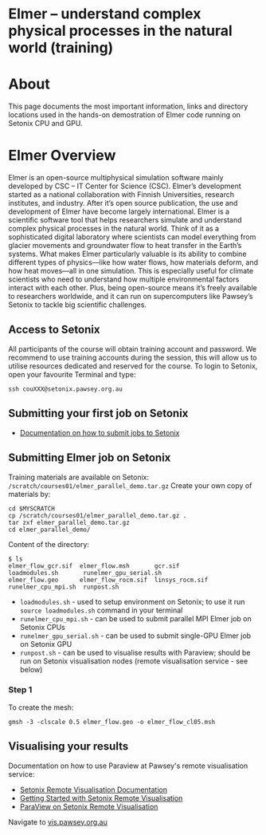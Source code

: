 # Elmer – understand complex physical processes in the natural world (training)

# About
This page documents the most important information, links and directory locations used in the hands-on demostration of Elmer code running on Setonix CPU and GPU.

# Elmer Overview
Elmer is an open-source multiphysical simulation software mainly developed by CSC – IT Center for Science (CSC). Elmer’s development started as a national collaboration with Finnish Universities, research institutes, and industry. After it’s open source publication, the use and development of Elmer have become largely international.
Elmer is a scientific software tool that helps researchers simulate and understand complex physical processes in the natural world. Think of it as a sophisticated digital laboratory where scientists can model everything from glacier movements and groundwater flow to heat transfer in the Earth’s systems. What makes Elmer particularly valuable is its ability to combine different types of physics—like how water flows, how materials deform, and how heat moves—all in one simulation. This is especially useful for climate scientists who need to understand how multiple environmental factors interact with each other. Plus, being open-source means it’s freely available to researchers worldwide, and it can run on supercomputers like Pawsey’s Setonix to tackle big scientific challenges.

## Access to Setonix
All participants of the course will obtain training account and password. We recommend to use training accounts during the session, this will allow us to utilise resources dedicated and reserved for the course. To login to Setonix, open your favourite Terminal and type:

    ssh couXXX@setonix.pawsey.org.au

## Submitting your first job on Setonix

* [Documentation on how to submit jobs to Setonix](https://pawsey.atlassian.net/wiki/spaces/US/pages/51925964/Job+Scheduling)

## Submitting Elmer job on Setonix
Training materials are available on Setonix: `/scratch/courses01/elmer_parallel_demo.tar.gz`
Create your own copy of materials by:

    cd $MYSCRATCH
    cp /scratch/courses01/elmer_parallel_demo.tar.gz .
    tar zxf elmer_parallel_demo.tar.gz
    cd elmer_parallel_demo/

Content of the directory:

    $ ls
    elmer_flow_gcr.sif  elmer_flow.msh       gcr.sif          loadmodules.sh       runelmer_gpu_serial.sh
    elmer_flow.geo      elmer_flow_rocm.sif  linsys_rocm.sif  runelmer_cpu_mpi.sh  runpost.sh

* `loadmodules.sh` - used to setup environment on Setonix; to use it run `source loadmodules.sh` command in your terminal
* `runelmer_cpu_mpi.sh` - can be used to submit parallel MPI Elmer job on Setonix CPUs
* `runelmer_gpu_serial.sh` - can be used to submit single-GPU Elmer job on Setonix GPU
* `runpost.sh` - can be used to visualise results with Paraview; should be run on Setonix visualisation nodes (remote visualisation service - see below)

### Step 1
To create the mesh: 
    
    gmsh -3 -clscale 0.5 elmer_flow.geo -o elmer_flow_cl05.msh

## Visualising your results
Documentation on how to use Paraview at Pawsey's remote visualisation service: 
* [Setonix Remote Visualisation Documentation](https://pawsey.atlassian.net/wiki/spaces/US/pages/51925070/Setonix+Remote+Visualisation)
* [Getting Started with Setonix Remote Visualisation](https://pawsey.atlassian.net/wiki/spaces/US/pages/51925068/Getting+Started+With+Setonix+Remote+Visualisation)
* [ParaView on Setonix Remote Visualisation](https://pawsey.atlassian.net/wiki/spaces/US/pages/51925146/ParaView+on+Setonix+Remote+Visualisation)

Navigate to [vis.pawsey.org.au](https://vis.pawsey.org.au)
